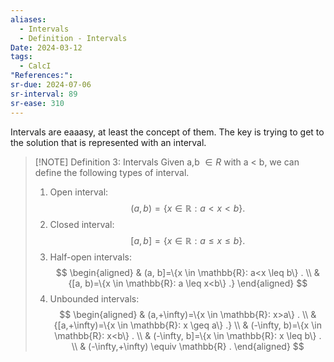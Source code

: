 ```yaml
---
aliases:
  - Intervals
  - Definition - Intervals
Date: 2024-03-12
tags:
  - CalcI
"References:": 
sr-due: 2024-07-06
sr-interval: 89
sr-ease: 310
---
```

Intervals are eaaasy, at least the concept of them. The key is trying to get to the solution that is represented with an interval. 

> [!NOTE] Definition 3: Intervals 
> Given a,b $\in R$ with a < b, we can define the following types of interval. 
> 1) Open interval:
>$$
>(a, b)=\{x \in \mathbb{R}: a<x<b\} \text {. }
>$$
> 2) Closed interval:
>$$
>[a, b]=\{x \in \mathbb{R}: a \leq x \leq b\} .
>$$
>3) Half-open intervals:
>$$
>\begin{aligned}
>& (a, b]=\{x \in \mathbb{R}: a<x \leq b\} . \\
>& {[a, b)=\{x \in \mathbb{R}: a \leq x<b\} .}
\end{aligned}
>$$
>4) Unbounded intervals:
>$$
>\begin{aligned}
>& (a,+\infty)=\{x \in \mathbb{R}: x>a\} . \\
>& {[a,+\infty)=\{x \in \mathbb{R}: x \geq a\} .} \\
>& (-\infty, b)=\{x \in \mathbb{R}: x<b\} . \\
>& (-\infty, b]=\{x \in \mathbb{R}: x \leq b\} . \\
>& (-\infty,+\infty) \equiv \mathbb{R} .
>\end{aligned}
>$$


